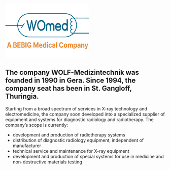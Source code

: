 <img src="./womed.png" height="170"/>

## The company WOLF-Medizintechnik was founded in 1990 in Gera. Since 1994, the company seat has been in St. Gangloff, Thuringia.

Starting from a broad spectrum of services in X-ray technology and electromedicine, the company soon developed into a specialized supplier of equipment and systems for diagnostic radiology and radiotherapy. The company’s scope is currently:


- development and production of radiotherapy systems
- distribution of diagnostic radiology equipment, independent of manufacturer
- technical service and maintenance for X-ray equipment
- development and production of special systems for use in medicine and non-destructive materials testing
